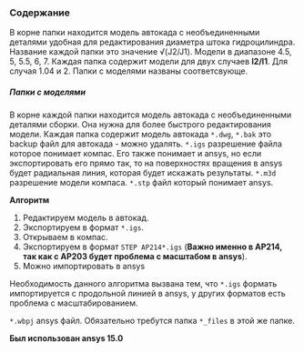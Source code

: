 ### Содержание

В корне папки находится модель автокада с необъединенными деталями удобная для редактирования диаметра штока гидроцилиндра.
Название каждой папки это значение √(J2/J1). 
Модели в диапазоне 4.5, 5, 5.5, 6, 7.
Каждая папка содержит модели для двух случаев **l2/l1**. 
Для случая 1.04 и 2. Папки с моделями названы соответсвующе.

##### Папки с моделями

В корне каждой папки находится модель автокада с необъединенными деталями сборки. Она нужна для более быстрого редактирования модели.
Каждая папка содержит модель автокада `*.dwg`, `*.bak` это backup файл для автокада - можно удалять.
`*.igs` разрешение файла которое понимает компас. Его также понимает и ansys, но если экспортировать его прямо так, то на поверхностях вращения в ansys будет радиальная линия, которая будет искажать результаты.
`*.m3d` разрешение модели компаса.
`*.stp` файл который понимает ansys.

**Алгоритм**

1) Редактируем модель в автокад. 
2) Экспортируем в формат `*.igs`. 
3) Открываем в компас.
4) Экспортируем в формат `STEP AP214*.igs` (**Важно именно в AP214, так как с AP203 будет проблема с масштабом в ansys**). 
5) Можно импортировать в ansys

Необходимость данного алгоритма вызвана тем, что `*.igs` формать импортируется с продольной линией в ansys, у других форматов есть проблема с масштабированием.

`*.wbpj` ansys файл. Обязательно требутся папка `*_files` в этой же папке.

**Был использован ansys 15.0**

